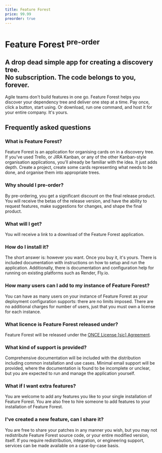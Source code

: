 ```yaml
---
title: Feature Forest
price: 99.99
preorder: true
---
```


# Feature Forest <sup>pre-order</sup>

## A drop dead simple app for creating a discovery tree.<br /> No subscription. The code belongs to you, forever.

Agile teams don't build features in one go. Feature Forest helps you discover your dependency tree and deliver one step at a time. Pay once, click a button, start using. Or download, run one command, and host it for your entire company. It's yours.

## Frequently asked questions

### What is Feature Forest?

Feature Forest is an application for organising cards on in a discovery tree. If you've used Trello, or JIRA Kanban, or any of the other Kanban-style organisation applications, you'll already be familiar with the idea. It just adds depth. Create a project, create some cards representing what needs to be done, and organise them into appropriate trees.

### Why should I pre-order?

By pre-ordering, you get a significant discount on the final release product. You will receive the betas of the release version, and have the ability to request features, make suggestions for changes, and shape the final product.

### What will I get?

You will receive a link to a download of the Feature Forest application.

### How do I install it?

The short answer is: however you want. Once you buy it, it's yours. There is included documentation with instructions on how to setup and run the application. Additionally, there is documentation and configuration help for running on existing platforms such as Render, Fly.io.

### How many users can I add to my instance of Feature Forest?

You can have as many users on your instance of Feature Forest as your deployment configuration supports: there are no limits imposed. There are no additional charges for number of users, just that you must own a license for each instance.

### What licence is Feature Forest released under?

Feature Forest will be released under the [ONCE License [sic] Agreement](https://once.com/license).

### What kind of support is provided?

Comprehensive documentation will be included with the distribution including common installation and use cases. Minimal email support will be provided, where the documentation is found to be incomplete or unclear, but you are expected to run and manage the application yourself.

### What if I want extra features?

You are welcome to add any features you like to your single installation of Feature Forest. You are also free to hire someone to add features to your installation of Feature Forest.

### I've created a new feature, can I share it?

You are free to share your patches in any manner you wish, but you may not redistribute Feature Forest source code, or your entire modified version, itself. If you require redistribution, integration, or engineering support, services can be made available on a case-by-case basis.
